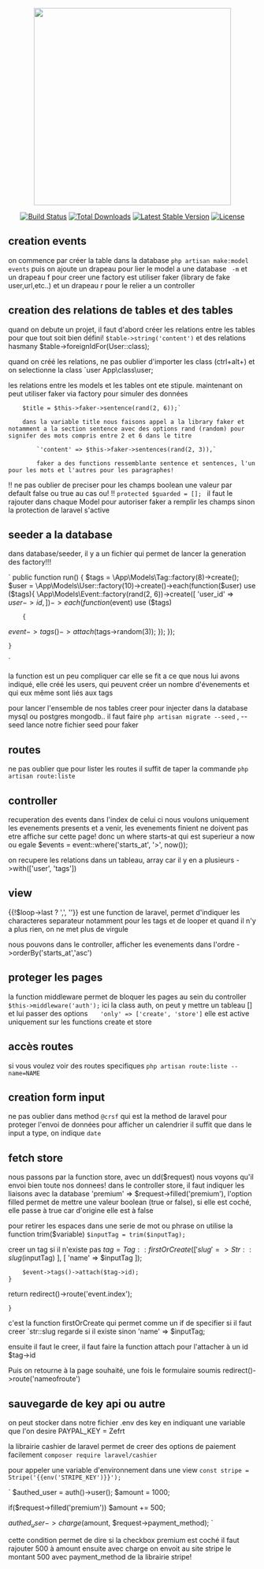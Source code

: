<p align="center"><a href="https://laravel.com" target="_blank"><img src="https://raw.githubusercontent.com/laravel/art/master/logo-lockup/5%20SVG/2%20CMYK/1%20Full%20Color/laravel-logolockup-cmyk-red.svg" width="400"></a></p>

<p align="center">
<a href="https://travis-ci.org/laravel/framework"><img src="https://travis-ci.org/laravel/framework.svg" alt="Build Status"></a>
<a href="https://packagist.org/packages/laravel/framework"><img src="https://img.shields.io/packagist/dt/laravel/framework" alt="Total Downloads"></a>
<a href="https://packagist.org/packages/laravel/framework"><img src="https://img.shields.io/packagist/v/laravel/framework" alt="Latest Stable Version"></a>
<a href="https://packagist.org/packages/laravel/framework"><img src="https://img.shields.io/packagist/l/laravel/framework" alt="License"></a>
</p>

## creation events
on commence par créer la table dans la database `php artisan make:model events` puis on ajoute un drapeau pour lier le model a une database ` -m` et un drapeau f pour creer une factory est utiliser faker (library de fake user,url,etc..)
et un drapeau r pour le relier a un controller

## creation des relations de tables et des tables
quand on debute un projet, il faut d'abord créer les relations entre les tables pour que tout soit bien défini!
`$table->string('content')` et des relations hasmany $table->foreignIdFor(User::class);

quand on créé les relations, ne pas oublier d'importer les class (ctrl+alt+) et on selectionne la class `user App\class\user;

les relations entre les models et les tables ont ete stipule. maintenant on peut utiliser faker via factory pour simuler des données

        $title = $this->faker->sentence(rand(2, 6));`

        dans la variable title nous faisons appel a la library faker et notamment a la section sentence avec des options rand (random) pour signifer des mots compris entre 2 et 6 dans le titre

            `'content' => $this->faker->sentences(rand(2, 3)),`

            faker a des functions ressemblante sentence et sentences, l'un pour les mots et l'autres pour les paragraphes!

!! ne pas oublier de preciser pour les champs boolean une valeur par default false ou true au cas ou!
!!    `protected $guarded = []; ` il faut le rajouter dans chaque Model pour autoriser faker a remplir les champs sinon la protection de laravel s'active


## seeder a la database
dans database/seeder, il y a un fichier qui permet de lancer la generation des factory!!!

 `   public function run()
    {
        $tags = \App\Models\Tag::factory(8)->create();
        $user = \App\Models\User::factory(10)->create()->each(function($user) use ($tags){
            \App\Models\Event::factory(rand(2, 6))->create([
                'user_id' => $user->id,
            ])->each(function($event) use ($tags)

        {
$event->tags()->attach($tags->random(3));
        });
        });

    }
`

la function est un peu compliquer car elle se fit a ce que nous lui avons indiqué, elle créé les users, qui peuvent créer un nombre d'évenements et qui eux même sont liés aux tags

pour lancer l'ensemble de nos tables creer pour injecter dans la database mysql ou postgres mongodb.. il faut faire
`php artisan migrate --seed` , --seed lance notre fichier seed pour faker

## routes
ne pas oublier que pour lister les routes il suffit de taper la commande `php artisan route:liste`

## controller

recuperation des events dans l'index de celui ci nous voulons uniquement les evenements presents et a venir, les evenements finient ne doivent pas etre affiche sur cette page!
donc un where starts-at qui est superieur a now ou egale
        $events = event::where('starts_at', '>', now());

on recupere les relations dans un tableau, array car il y en a plusieurs ->with(['user', 'tags'])

## view
{{!$loop->last ? ',', ''}}  est une function de laravel, permet d'indiquer les characteres separateur notamment pour les tags et de looper et quand il n'y a plus rien, on ne met plus de virgule

nous pouvons dans le controller, afficher les evenements dans l'ordre ->orderBy('starts_at','asc')

## proteger les pages
la function middleware permet de bloquer les pages au sein du controller 
`        $this->middleware('auth');` ici la class auth, on peut y mettre un tableau [] et lui passer des options
        `    'only' => ['create', 'store'] ` elle est active uniquement sur les functions create et store

## accès routes
si vous voulez voir des routes specifiques `php artisan route:liste --name=NAME`

## creation form input
ne pas oublier dans method `@crsf` qui est la method de laravel pour proteger l'envoi de données
pour afficher un calendrier il suffit que dans le input a type, on indique `date`

## fetch store
nous passons par la function store, avec un dd($request) nous voyons qu'il envoi bien toute nos donnees!
dans le controller store, il faut indiquer les liaisons avec la database
'premium' => $request->filled('premium'), l'option filled permet de mettre une valeur boolean (true or false), si elle est coché, elle passe à true car d'origine elle est à false

pour retirer les espaces dans une serie de mot ou phrase on utilise la function trim($variable)
       ` $inputTag = trim($inputTag); `


creer un  tag si il n'existe pas
        $tag = Tag::firstOrCreate([
'slug' => Str::slug($inputTag)
        ], [
            'name' => $inputTag
        ]);

        $event->tags()->attach($tag->id);
    }
return redirect()->route('event.index');

    }

c'est la function firstOrCreate qui permet comme un if de specifier si il faut creer `str::slug regarde si il existe sinon 'name' => $inputTag;

ensuite il faut le creer, il faut faire la function attach pour l'attacher à un id $tag->id

Puis on retourne à la page souhaité, une fois le formulaire soumis redirect()->route('nameofroute')

## sauvegarde de key api ou autre
on peut stocker dans notre fichier .env des key en indiquant une variable que l'on desire PAYPAL_KEY = Zefrt

la librairie cashier de laravel permet de creer des options de paiement facilement
`composer require laravel/cashier`

pour appeler une variable d'environnement dans une view
    `const stripe = Stripe('{{env('STRIPE_KEY')}}');`


 `       $authed_user = auth()->user();
$amount = 1000;

if($request->filled('premium')) $amount += 500;

$authed_user->charge($amount, $request->payment_method);
`

cette condition permet de dire si la checkbox premium est coché il faut rajouter 500 à amount
ensuite avec charge on envoit au site stripe le montant 500 avec payment_method de la librairie stripe!
